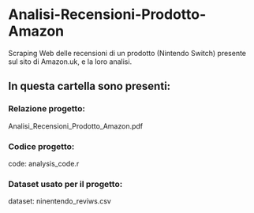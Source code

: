 # Analisi-Recensioni-Prodotto-Amazon
Scraping Web delle recensioni di un prodotto (Nintendo Switch) presente sul sito di Amazon.uk, e la loro analisi.

## In questa cartella sono presenti:

### Relazione progetto: 
Analisi_Recensioni_Prodotto_Amazon.pdf 
### Codice progetto:
code: analysis_code.r
### Dataset usato per il progetto:
dataset: ninentendo_reviws.csv

